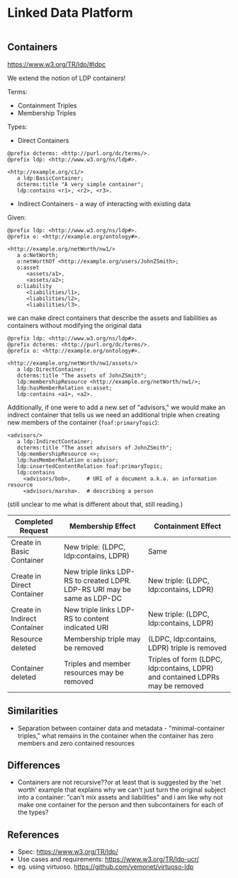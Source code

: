 ```{index} Linked Data; Platform
```
# Linked Data Platform

```{index} Containers
```
## Containers

https://www.w3.org/TR/ldp/#ldpc

We extend the notion of LDP containers! 

Terms:
- Containment Triples
- Membership Triples

Types:
- Direct Containers

```turtle
@prefix dcterms: <http://purl.org/dc/terms/>.
@prefix ldp: <http://www.w3.org/ns/ldp#>.

<http://example.org/c1/>
   a ldp:BasicContainer;
   dcterms:title "A very simple container";
   ldp:contains <r1>, <r2>, <r3>.
```

- Indirect Containers - a way of interacting with existing data

Given: 

```turtle
@prefix ldp: <http://www.w3.org/ns/ldp#>.
@prefix o: <http://example.org/ontology#>.

<http://example.org/netWorth/nw1/>
   a o:NetWorth;
   o:netWorthOf <http://example.org/users/JohnZSmith>;
   o:asset 
      <assets/a1>,
      <assets/a2>;
   o:liability 
      <liabilities/l1>,
      <liabilities/l2>,
      <liabilities/l3>.
```

we can make direct containers that describe the assets and liabilities as containers without modifying the original data

```turtle
@prefix ldp: <http://www.w3.org/ns/ldp#>.
@prefix dcterms: <http://purl.org/dc/terms/>.
@prefix o: <http://example.org/ontology#>.

<http://example.org/netWorth/nw1/assets/>
   a ldp:DirectContainer;
   dcterms:title "The assets of JohnZSmith";
   ldp:membershipResource <http://example.org/netWorth/nw1/>;
   ldp:hasMemberRelation o:asset;
   ldp:contains <a1>, <a2>.
```

Additionally, if one were to add a new set of "advisors," we would make an indirect container that tells us we need an additional triple when creating new members of the container (`foaf:primaryTopic`):

```turtle
<advisors/>
   a ldp:IndirectContainer;
   dcterms:title "The asset advisors of JohnZSmith";
   ldp:membershipResource <>;
   ldp:hasMemberRelation o:advisor;
   ldp:insertedContentRelation foaf:primaryTopic;
   ldp:contains
   	 <advisors/bob>,     # URI of a document a.k.a. an information resource
   	 <advisors/marsha>.  # describing a person
```

(still unclear to me what is different about that, still reading.)

| Completed Request |	Membership Effect | Containment Effect |
| ----------------- | ------------------- | ------------------ |
| Create in Basic Container | New triple: (LDPC, ldp:contains, LDPR) | Same
| Create in Direct Container |	New triple links LDP-RS to created LDPR. LDP-RS URI may be same as LDP-DC | New triple: (LDPC, ldp:contains, LDPR) |
| Create in Indirect Container | New triple links LDP-RS to content indicated URI | New triple: (LDPC, ldp:contains, LDPR) |
| Resource deleted | Membership triple may be removed | (LDPC, ldp:contains, LDPR) triple is removed |
| Container deleted | Triples and member resources may be removed | Triples of form (LDPC, ldp:contains, LDPR) and contained LDPRs may be removed |

## Similarities

- Separation between container data and metadata - "minimal-container triples," what remains in the container when the container has zero members and zero contained resources


## Differences

- Containers are not recursive??or at least that is suggested by the 'net worth' example that explains why we can't just turn the original subject into a container: "can't mix assets and liabilities" and i am like why not make one container for the person and then subcontainers for each of the types?


## References

- Spec: https://www.w3.org/TR/ldp/
- Use cases and requirements: https://www.w3.org/TR/ldp-ucr/
- eg. using virtuoso. https://github.com/vemonet/virtuoso-ldp